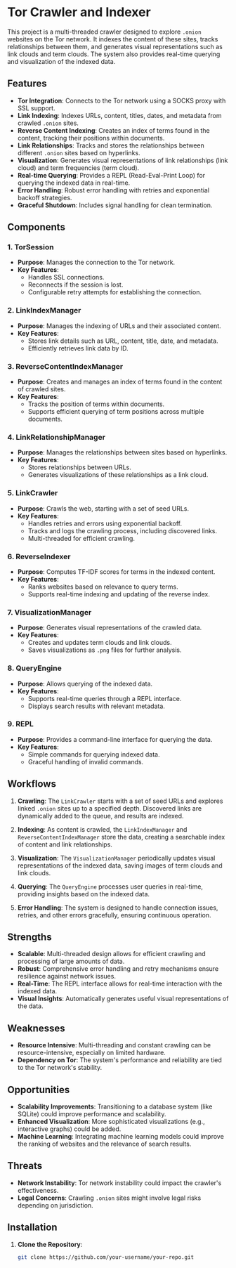 # Tor Crawler and Indexer

This project is a multi-threaded crawler designed to explore `.onion` websites on the Tor network. It indexes the content of these sites, tracks relationships between them, and generates visual representations such as link clouds and term clouds. The system also provides real-time querying and visualization of the indexed data.

## Features

- **Tor Integration**: Connects to the Tor network using a SOCKS proxy with SSL support.
- **Link Indexing**: Indexes URLs, content, titles, dates, and metadata from crawled `.onion` sites.
- **Reverse Content Indexing**: Creates an index of terms found in the content, tracking their positions within documents.
- **Link Relationships**: Tracks and stores the relationships between different `.onion` sites based on hyperlinks.
- **Visualization**: Generates visual representations of link relationships (link cloud) and term frequencies (term cloud).
- **Real-time Querying**: Provides a REPL (Read-Eval-Print Loop) for querying the indexed data in real-time.
- **Error Handling**: Robust error handling with retries and exponential backoff strategies.
- **Graceful Shutdown**: Includes signal handling for clean termination.

## Components

### 1. TorSession
- **Purpose**: Manages the connection to the Tor network.
- **Key Features**:
  - Handles SSL connections.
  - Reconnects if the session is lost.
  - Configurable retry attempts for establishing the connection.

### 2. LinkIndexManager
- **Purpose**: Manages the indexing of URLs and their associated content.
- **Key Features**:
  - Stores link details such as URL, content, title, date, and metadata.
  - Efficiently retrieves link data by ID.

### 3. ReverseContentIndexManager
- **Purpose**: Creates and manages an index of terms found in the content of crawled sites.
- **Key Features**:
  - Tracks the position of terms within documents.
  - Supports efficient querying of term positions across multiple documents.

### 4. LinkRelationshipManager
- **Purpose**: Manages the relationships between sites based on hyperlinks.
- **Key Features**:
  - Stores relationships between URLs.
  - Generates visualizations of these relationships as a link cloud.

### 5. LinkCrawler
- **Purpose**: Crawls the web, starting with a set of seed URLs.
- **Key Features**:
  - Handles retries and errors using exponential backoff.
  - Tracks and logs the crawling process, including discovered links.
  - Multi-threaded for efficient crawling.

### 6. ReverseIndexer
- **Purpose**: Computes TF-IDF scores for terms in the indexed content.
- **Key Features**:
  - Ranks websites based on relevance to query terms.
  - Supports real-time indexing and updating of the reverse index.

### 7. VisualizationManager
- **Purpose**: Generates visual representations of the crawled data.
- **Key Features**:
  - Creates and updates term clouds and link clouds.
  - Saves visualizations as `.png` files for further analysis.

### 8. QueryEngine
- **Purpose**: Allows querying of the indexed data.
- **Key Features**:
  - Supports real-time queries through a REPL interface.
  - Displays search results with relevant metadata.

### 9. REPL
- **Purpose**: Provides a command-line interface for querying the data.
- **Key Features**:
  - Simple commands for querying indexed data.
  - Graceful handling of invalid commands.

## Workflows

1. **Crawling**: The `LinkCrawler` starts with a set of seed URLs and explores linked `.onion` sites up to a specified depth. Discovered links are dynamically added to the queue, and results are indexed.

2. **Indexing**: As content is crawled, the `LinkIndexManager` and `ReverseContentIndexManager` store the data, creating a searchable index of content and link relationships.

3. **Visualization**: The `VisualizationManager` periodically updates visual representations of the indexed data, saving images of term clouds and link clouds.

4. **Querying**: The `QueryEngine` processes user queries in real-time, providing insights based on the indexed data.

5. **Error Handling**: The system is designed to handle connection issues, retries, and other errors gracefully, ensuring continuous operation.

## Strengths

- **Scalable**: Multi-threaded design allows for efficient crawling and processing of large amounts of data.
- **Robust**: Comprehensive error handling and retry mechanisms ensure resilience against network issues.
- **Real-Time**: The REPL interface allows for real-time interaction with the indexed data.
- **Visual Insights**: Automatically generates useful visual representations of the data.

## Weaknesses

- **Resource Intensive**: Multi-threading and constant crawling can be resource-intensive, especially on limited hardware.
- **Dependency on Tor**: The system's performance and reliability are tied to the Tor network's stability.

## Opportunities

- **Scalability Improvements**: Transitioning to a database system (like SQLite) could improve performance and scalability.
- **Enhanced Visualization**: More sophisticated visualizations (e.g., interactive graphs) could be added.
- **Machine Learning**: Integrating machine learning models could improve the ranking of websites and the relevance of search results.

## Threats

- **Network Instability**: Tor network instability could impact the crawler's effectiveness.
- **Legal Concerns**: Crawling `.onion` sites might involve legal risks depending on jurisdiction.

## Installation

1. **Clone the Repository**:
   ```bash
   git clone https://github.com/your-username/your-repo.git
